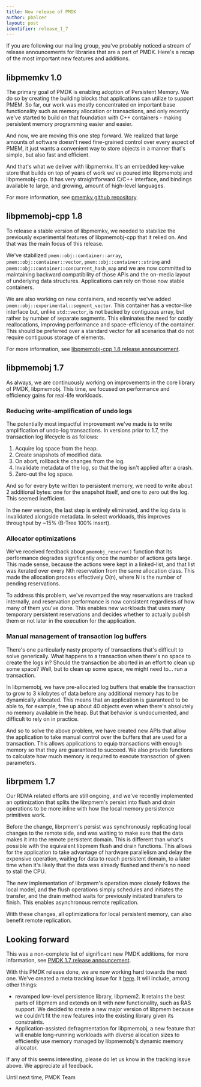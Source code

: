 ```yaml
---
title: New release of PMDK
author: pbalcer
layout: post
identifier: release_1_7
---
```


If you are following our mailing group, you've probably noticed a stream of
release announcements for libraries that are a part of PMDK. Here's a recap
of the most important new features and additions.

## libpmemkv 1.0

The primary goal of PMDK is enabling adoption of Persistent Memory. We do so
by creating the building blocks that applications can utilize to support PMEM.
So far, our work was mostly concentrated on important base functionality such as
memory allocation or transactions, and only recently we've started to build
on that foundation with C++ containers - making persistent memory programming
easier and easier.

And now, we are moving this one step forward. We realized that large amounts of
software doesn't need fine-grained control over every aspect of PMEM, it just
wants a convenient way to store objects in a manner that's simple, but also
fast and efficient.

And that's what we deliver with libpmemkv. It's an embedded key-value store that
builds on top of years of work we've poured into libpmemobj and libpmemobj-cpp.
It has very straightforward C/C++ interface, and bindings available to large,
and growing, amount of high-level languages.

For more information, see [pmemkv github repository](https://github.com/pmem/pmemkv).

## libpmemobj-cpp 1.8

To release a stable version of libpmemkv, we needed to stabilize the previously
experimental features of libpmemobj-cpp that it relied on. And that was the main
focus of this release.

We've stabilized `pmem::obj::container::array`, `pmem::obj::container::vector`, `pmem::obj::container::string` and `pmem::obj::container::concurrent_hash_map`
and we are now committed to maintaining backward compatibility of those APIs and
the on-media layout of underlying data structures. Applications can rely on
those now stable containers.

We are also working on new containers, and recently we've added
`pmem::obj::experimental::segment_vector`. This container has a vector-like
interface but, unlike `std::vector`, is not
backed by contiguous array, but rather by number of separate segments. This
eliminates the need for costly reallocations, improving performance and
space-efficiency of the container. This should be preferred over a standard
vector for all scenarios that do not require contiguous storage of elements.

For more information, see [libpmemobj-cpp 1.8 release announcement](https://github.com/pmem/libpmemobj-cpp/releases/tag/1.8).

## libpmemobj 1.7

As always, we are continuously working on improvements in the core library
of PMDK, libpmemobj. This time, we focused on performance and efficiency
gains for real-life workloads.

### Reducing write-amplification of undo logs

The potentially most impactful improvement we've made is to write amplification
of undo-log transactions. In versions prior to 1.7, the transaction log
lifecycle is as follows:

1. Acquire log space from the heap.
2. Create snapshots of modified data.
3. On abort, rollback the changes from the log.
4. Invalidate metadata of the log, so that the log isn't applied after a crash.
5. Zero-out the log space.

And so for every byte written to persistent memory, we need to write about
2 additional bytes: one for the snapshot itself, and one to zero out the log.
This seemed inefficient.

In the new version, the last step is entirely eliminated, and the log data
is invalidated alongside metadata. In select workloads, this improves throughput
by ~15% (B-Tree 100% insert).

### Allocator optimizations

We've received feedback about `pmemobj_reserve()` function that its performance
degrades significantly once the number of actions gets large. This made sense,
because the actions were kept in a linked-list, and that list was iterated over
every Nth reservation from the same allocation class. This made the allocation
process effectively O(n), where N is the number of pending reservations.

To address this problem, we've revamped the way reservations are tracked
internally, and reservation performance is now consistent regardless of how many
of them you've done. This enables new workloads that uses many temporary
persistent reservations and decides whether to actually publish them or not
later in the execution for the application.

### Manual management of transaction log buffers

There's one particularly nasty property of transactions that's difficult to
solve generically. What happens to a transaction when there's no space to
create the logs in? Should the transaction be aborted in an effort to clean up
some space? Well, but to clean up some space, we might need to...
run a transaction.

In libpmemobj, we have pre-allocated log buffers that enable the transaction to
grow to 3 kilobytes of data before any additional memory has to be dynamically
allocated. This means that an application is guaranteed to be able to, for
example, free up about 40 objects even when there's absolutely no memory
available in the heap. But that behavior is undocumented, and difficult to
rely on in practice.

And so to solve the above problem, we have created new APIs that allow the
application to take manual control over the buffers that are used for
a transaction. This allows applications to equip transactions with enough
memory so that they are guaranteed to succeed. We also provide
functions to calculate how much memory is required to execute transaction of
given parameters.

## librpmem 1.7

Our RDMA related efforts are still ongoing, and we've recently implemented an
optimization that splits the librpmem's persist into flush and drain operations
to be more inline with how the local memory persistence primitives work.

Before the change, librpmem's persist was synchronously replicating local
changes to the remote side, and was waiting to make sure that the data makes it
into the remote persistent domain. This is different than what's possible with
the equivalent libpmem flush and drain functions. This allows for the
application to take advantage of hardware parallelism and delay the expensive
operation, waiting for data to reach persistent domain, to a later time when
it's likely that the data was already flushed and there's no need to stall the
CPU.

The new implementation of librpmem's operation more closely follows the local
model, and the flush operations simply schedules and initiates the transfer,
and the drain method waits for previously initiated transfers to finish. This
enables asynchronous remote replication.

With these changes, all optimizations for local persistent memory, can also
benefit remote replication.

## Looking forward

This was a non-complete list of significant new PMDK additions, for more
information, see [PMDK 1.7 release announcement](https://github.com/pmem/pmdk/releases).

With this PMDK release done, we are now working hard towards the next one.
We've created a meta tracking issue for it [here](https://github.com/pmem/issues/issues/1133).
It will include, among other things:

- revamped low-level persistence library, libpmem2. It retains the best parts
of libpmem and extends on it with new functionality, such as RAS support. We
decided to create a new major version of libpmem because we couldn't fit the
new features into the existing library given its constraints.
- Application-assisted defragmentation for libpmemobj, a new feature
that will enable long-running workloads with diverse allocation sizes to
efficiently use memory managed by libpmemobj's dynamic memory allocator.

If any of this seems interesting, please do let us know in the tracking issue
above. We appreciate all feedback.

Until next time,
PMDK Team
